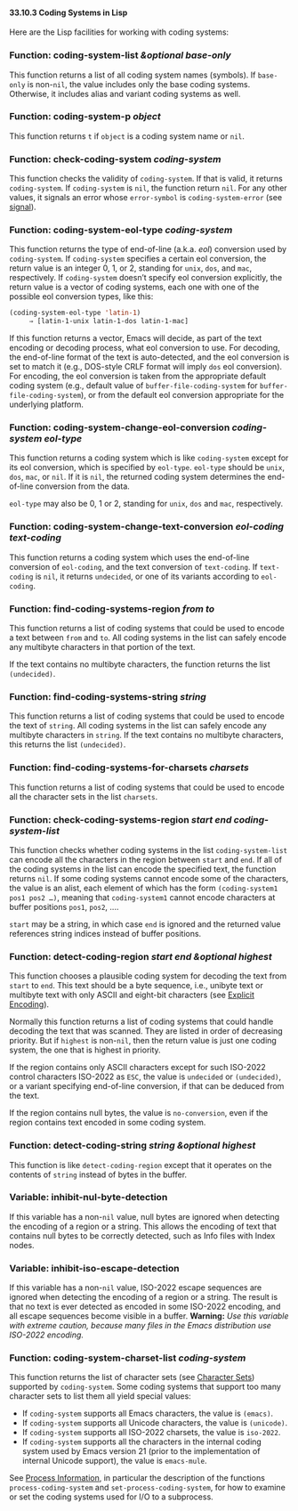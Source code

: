 

#### 33.10.3 Coding Systems in Lisp

Here are the Lisp facilities for working with coding systems:

### Function: **coding-system-list** *\&optional base-only*

This function returns a list of all coding system names (symbols). If `base-only` is non-`nil`, the value includes only the base coding systems. Otherwise, it includes alias and variant coding systems as well.

### Function: **coding-system-p** *object*

This function returns `t` if `object` is a coding system name or `nil`.

### Function: **check-coding-system** *coding-system*

This function checks the validity of `coding-system`. If that is valid, it returns `coding-system`. If `coding-system` is `nil`, the function return `nil`. For any other values, it signals an error whose `error-symbol` is `coding-system-error` (see [signal](Signaling-Errors.html)).

### Function: **coding-system-eol-type** *coding-system*

This function returns the type of end-of-line (a.k.a. *eol*) conversion used by `coding-system`. If `coding-system` specifies a certain eol conversion, the return value is an integer 0, 1, or 2, standing for `unix`, `dos`, and `mac`, respectively. If `coding-system` doesn’t specify eol conversion explicitly, the return value is a vector of coding systems, each one with one of the possible eol conversion types, like this:

```lisp
(coding-system-eol-type 'latin-1)
     ⇒ [latin-1-unix latin-1-dos latin-1-mac]
```

If this function returns a vector, Emacs will decide, as part of the text encoding or decoding process, what eol conversion to use. For decoding, the end-of-line format of the text is auto-detected, and the eol conversion is set to match it (e.g., DOS-style CRLF format will imply `dos` eol conversion). For encoding, the eol conversion is taken from the appropriate default coding system (e.g., default value of `buffer-file-coding-system` for `buffer-file-coding-system`), or from the default eol conversion appropriate for the underlying platform.

### Function: **coding-system-change-eol-conversion** *coding-system eol-type*

This function returns a coding system which is like `coding-system` except for its eol conversion, which is specified by `eol-type`. `eol-type` should be `unix`, `dos`, `mac`, or `nil`. If it is `nil`, the returned coding system determines the end-of-line conversion from the data.

`eol-type` may also be 0, 1 or 2, standing for `unix`, `dos` and `mac`, respectively.

### Function: **coding-system-change-text-conversion** *eol-coding text-coding*

This function returns a coding system which uses the end-of-line conversion of `eol-coding`, and the text conversion of `text-coding`. If `text-coding` is `nil`, it returns `undecided`, or one of its variants according to `eol-coding`.

### Function: **find-coding-systems-region** *from to*

This function returns a list of coding systems that could be used to encode a text between `from` and `to`. All coding systems in the list can safely encode any multibyte characters in that portion of the text.

If the text contains no multibyte characters, the function returns the list `(undecided)`.

### Function: **find-coding-systems-string** *string*

This function returns a list of coding systems that could be used to encode the text of `string`. All coding systems in the list can safely encode any multibyte characters in `string`. If the text contains no multibyte characters, this returns the list `(undecided)`.

### Function: **find-coding-systems-for-charsets** *charsets*

This function returns a list of coding systems that could be used to encode all the character sets in the list `charsets`.

### Function: **check-coding-systems-region** *start end coding-system-list*

This function checks whether coding systems in the list `coding-system-list` can encode all the characters in the region between `start` and `end`. If all of the coding systems in the list can encode the specified text, the function returns `nil`. If some coding systems cannot encode some of the characters, the value is an alist, each element of which has the form `(coding-system1 pos1 pos2 …)`, meaning that `coding-system1` cannot encode characters at buffer positions `pos1`, `pos2`, ....

`start` may be a string, in which case `end` is ignored and the returned value references string indices instead of buffer positions.

### Function: **detect-coding-region** *start end \&optional highest*

This function chooses a plausible coding system for decoding the text from `start` to `end`. This text should be a byte sequence, i.e., unibyte text or multibyte text with only ASCII and eight-bit characters (see [Explicit Encoding](Explicit-Encoding.html)).

Normally this function returns a list of coding systems that could handle decoding the text that was scanned. They are listed in order of decreasing priority. But if `highest` is non-`nil`, then the return value is just one coding system, the one that is highest in priority.

If the region contains only ASCII characters except for such ISO-2022 control characters ISO-2022 as `ESC`, the value is `undecided` or `(undecided)`, or a variant specifying end-of-line conversion, if that can be deduced from the text.

If the region contains null bytes, the value is `no-conversion`, even if the region contains text encoded in some coding system.

### Function: **detect-coding-string** *string \&optional highest*

This function is like `detect-coding-region` except that it operates on the contents of `string` instead of bytes in the buffer.

### Variable: **inhibit-nul-byte-detection**

If this variable has a non-`nil` value, null bytes are ignored when detecting the encoding of a region or a string. This allows the encoding of text that contains null bytes to be correctly detected, such as Info files with Index nodes.

### Variable: **inhibit-iso-escape-detection**

If this variable has a non-`nil` value, ISO-2022 escape sequences are ignored when detecting the encoding of a region or a string. The result is that no text is ever detected as encoded in some ISO-2022 encoding, and all escape sequences become visible in a buffer. **Warning:** *Use this variable with extreme caution, because many files in the Emacs distribution use ISO-2022 encoding.*

### Function: **coding-system-charset-list** *coding-system*

This function returns the list of character sets (see [Character Sets](Character-Sets.html)) supported by `coding-system`. Some coding systems that support too many character sets to list them all yield special values:

*   If `coding-system` supports all Emacs characters, the value is `(emacs)`.
*   If `coding-system` supports all Unicode characters, the value is `(unicode)`.
*   If `coding-system` supports all ISO-2022 charsets, the value is `iso-2022`.
*   If `coding-system` supports all the characters in the internal coding system used by Emacs version 21 (prior to the implementation of internal Unicode support), the value is `emacs-mule`.

See [Process Information](Process-Information.html#Coding-systems-for-a-subprocess), in particular the description of the functions `process-coding-system` and `set-process-coding-system`, for how to examine or set the coding systems used for I/O to a subprocess.
